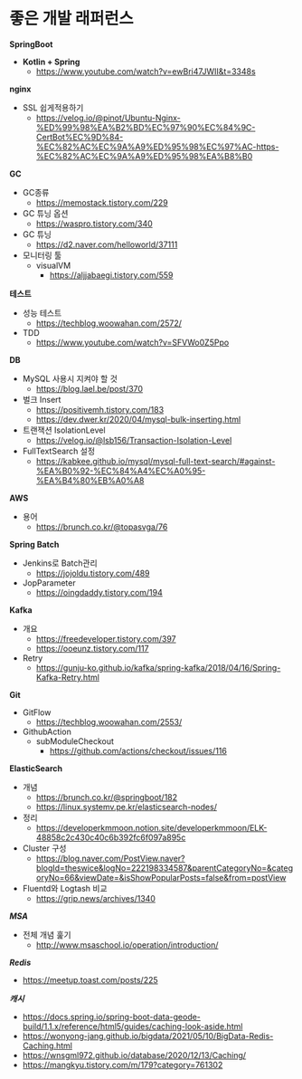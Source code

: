 # 좋은 개발 래퍼런스

**SpringBoot**
- **Kotlin + Spring**
    - https://www.youtube.com/watch?v=ewBri47JWII&t=3348s

**nginx**
- SSL 쉽게적용하기
    - https://velog.io/@pinot/Ubuntu-Nginx-%ED%99%98%EA%B2%BD%EC%97%90%EC%84%9C-CertBot%EC%9D%84-%EC%82%AC%EC%9A%A9%ED%95%98%EC%97%AC-https-%EC%82%AC%EC%9A%A9%ED%95%98%EA%B8%B0   

**GC**
- GC종류
    - https://memostack.tistory.com/229
- GC 튜닝 옵션
    - https://waspro.tistory.com/340
- GC 튜닝
    - https://d2.naver.com/helloworld/37111
- 모니터링 툴
    - visualVM
        - https://aljjabaegi.tistory.com/559

**테스트**
- 성능 테스트
    - https://techblog.woowahan.com/2572/
- TDD
    - https://www.youtube.com/watch?v=SFVWo0Z5Ppo

**DB**
- MySQL 사용시 지켜야 할 것
    - https://blog.lael.be/post/370
- 벌크 Insert
    - https://positivemh.tistory.com/183
    - https://dev.dwer.kr/2020/04/mysql-bulk-inserting.html
- 트랜잭션 IsolationLevel
    - https://velog.io/@lsb156/Transaction-Isolation-Level
- FullTextSearch 설정
    - https://kabkee.github.io/mysql/mysql-full-text-search/#against-%EA%B0%92-%EC%84%A4%EC%A0%95-%EA%B4%80%EB%A0%A8 

**AWS**
- 용어
    - https://brunch.co.kr/@topasvga/76
    
**Spring Batch**
- Jenkins로 Batch관리
    - https://jojoldu.tistory.com/489
- JopParameter
    - https://oingdaddy.tistory.com/194
    
**Kafka**
- 개요
    - https://freedeveloper.tistory.com/397
    - https://ooeunz.tistory.com/117
- Retry
    - https://gunju-ko.github.io/kafka/spring-kafka/2018/04/16/Spring-Kafka-Retry.html
    
**Git**
- GitFlow
    - https://techblog.woowahan.com/2553/
- GithubAction
    - subModuleCheckout
        - https://github.com/actions/checkout/issues/116 
    
**ElasticSearch**
- 개념
    - https://brunch.co.kr/@springboot/182
    - https://linux.systemv.pe.kr/elasticsearch-nodes/
- 정리
    - https://developerkmmoon.notion.site/developerkmmoon/ELK-48858c2c430c40c6b392fc6f097a895c
- Cluster 구성
    - https://blog.naver.com/PostView.naver?blogId=theswice&logNo=222198334587&parentCategoryNo=&categoryNo=66&viewDate=&isShowPopularPosts=false&from=postView
- Fluentd와 Logtash 비교
    - https://grip.news/archives/1340

***MSA***
- 전체 개념 훑기
    - http://www.msaschool.io/operation/introduction/

***Redis***
- https://meetup.toast.com/posts/225
      
***캐시*** 
- https://docs.spring.io/spring-boot-data-geode-build/1.1.x/reference/html5/guides/caching-look-aside.html
- https://wonyong-jang.github.io/bigdata/2021/05/10/BigData-Redis-Caching.html
- https://wnsgml972.github.io/database/2020/12/13/Caching/
- https://mangkyu.tistory.com/m/179?category=761302
